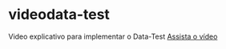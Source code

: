 # videodata-test
Video explicativo para implementar o Data-Test
[Assista o vídeo](https://caminho/para/o/video.mp4)

